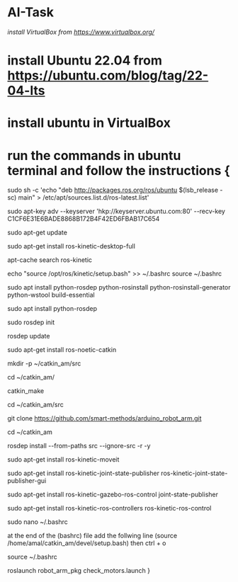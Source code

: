 # AI-Task
 *install VirtualBox from https://www.virtualbox.org/*

# install Ubuntu 22.04 from https://ubuntu.com/blog/tag/22-04-lts

# install ubuntu in VirtualBox 

# run the commands in ubuntu terminal and follow the instructions {
sudo sh -c 'echo "deb http://packages.ros.org/ros/ubuntu $(lsb_release -sc) main" > /etc/apt/sources.list.d/ros-latest.list'

sudo apt-key adv --keyserver 'hkp://keyserver.ubuntu.com:80' --recv-key C1CF6E31E6BADE8868B172B4F42ED6FBAB17C654

sudo apt-get update

sudo apt-get install ros-kinetic-desktop-full

apt-cache search ros-kinetic

echo "source /opt/ros/kinetic/setup.bash" >> ~/.bashrc
source ~/.bashrc

sudo apt install python-rosdep python-rosinstall python-rosinstall-generator python-wstool build-essential

sudo apt install python-rosdep

sudo rosdep init

rosdep update

sudo apt-get install ros-noetic-catkin

mkdir -p ~/catkin_am/src

cd ~/catkin_am/

catkin_make

cd ~/catkin_am/src

git clone https://github.com/smart-methods/arduino_robot_arm.git 

cd ~/catkin_am

rosdep install --from-paths src --ignore-src -r -y

sudo apt-get install ros-kinetic-moveit

sudo apt-get install ros-kinetic-joint-state-publisher ros-kinetic-joint-state-publisher-gui

sudo apt-get install ros-kinetic-gazebo-ros-control joint-state-publisher

sudo apt-get install ros-kinetic-ros-controllers ros-kinetic-ros-control

sudo nano ~/.bashrc

at the end of the (bashrc) file add the follwing line
(source /home/amal/catkin_am/devel/setup.bash)
then 
ctrl + o

source ~/.bashrc

roslaunch robot_arm_pkg check_motors.launch }
